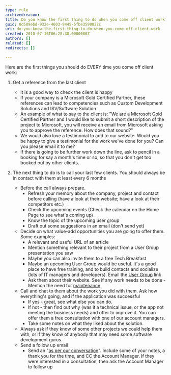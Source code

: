 ```yaml
---
type: rule
archivedreason: 
title: Do you know the first thing to do when you come off client work?
guid: 0d589ebd-932e-4603-9445-5fbe3590022c
uri: do-you-know-the-first-thing-to-do-when-you-come-off-client-work
created: 2010-07-16T06:28:30.0000000Z
authors: []
related: []
redirects: []

---
```


Here are the first things you should do EVERY time you come off client work: 

<!--endintro-->

1. Get a reference from the last client
    * It is a good way to check the client is happy
    * If your company is a Microsoft Gold Certified Partner, these references can lead to competencies such as Custom Development Solutions and ISV/Software Solution
    * An example of what to say to the client is: "We are a Microsoft Gold Certified Partner and I would like to submit a short description of the project to Microsoft, you will receive an email from Microsoft asking you to approve the reference. How does that sound?"
    * We would also love a testimonial to add to our website. Would you be happy to give a testimonial for the work we've done for you? Can you please email it to me?
    * If there is going to be further work down the line, ask to pencil in a booking for say a month's time or so, so that you don't get too booked out by other clients.


1. The next thing to do is to call your last few clients. You should always be in contact with them at least every 6 months
    * Before the call always prepare.
        * Refresh your memory about the company, project and contact before calling (have a look at their website; have a look at their competitors etc.)
        * Check the upcoming events (Check the calendar on the Home Page to see what's coming up)
        * Know the topic of the upcoming user group
        * Draft out some suggestions in an email (don't send yet)
    * Decide on what value-add opportunities you are going to offer them. Some examples:
        * A relevant and useful URL of an article
        * Mention something relevant to their project from a User Group presentation you saw
        * Maybe you can also invite them to a free Tech Breakfast
        * Maybe an upcoming User Group would be useful. It's a good place to have free training, and to build contacts and socialize (lots of IT managers and developers). Email the [User Group](http&#58;//www.ssw.com.au/ssw/NETUG/Default.aspx) link
        * Ask them about their website. See if any work needs to be done - Mention the need for [maintenance](http&#58;//www.ssw.com.au/ssw/Standards/Rules/RulesToBetterWebsitesTuningAndMaintenance.aspx)
    * Call and chat to them about the work you did with them. Ask how everything's going, and if the application was successful
        * If yes - great, see what else you can do.
        * If not - then find out why (was it a technical issue, or the app not meeting the business needs) and offer to improve it. You can offer them a free consultation with one of our account managers.
        * Take some notes on what they liked about the solution.
    * Always ask if they know of some other projects we could help them with, or if they know of anybody that may need some software development gurus.
    * Send a follow up email
        * Send an "[as per our conversation](/DoYouAlwaysSendAnAsPerOurConversationEmail)". Include some of your notes, a thank you for the time, and CC the Account Manager. If they were interested in a consultation, then ask the Account Manager to follow up
